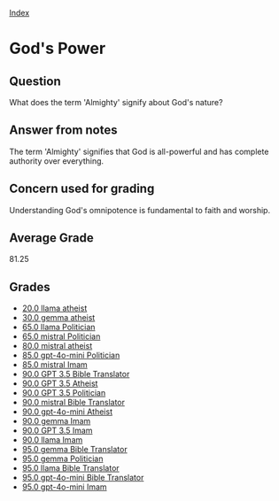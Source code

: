 
[Index](../index.md)
# God's Power
## Question
What does the term 'Almighty' signify about God's nature?

## Answer from notes
The term 'Almighty' signifies that God is all-powerful and has complete authority over everything.

## Concern used for grading
Understanding God's omnipotence is fundamental to faith and worship.

## Average Grade
81.25

## Grades
 * [20.0 llama atheist](../answers/llama_atheist/God's_Power.md)
 * [30.0 gemma atheist](../answers/gemma_atheist/God's_Power.md)
 * [65.0 llama Politician](../answers/llama_Politician/God's_Power.md)
 * [65.0 mistral Politician](../answers/mistral_Politician/God's_Power.md)
 * [80.0 mistral atheist](../answers/mistral_atheist/God's_Power.md)
 * [85.0 gpt-4o-mini Politician](../answers/gpt-4o-mini_Politician/God's_Power.md)
 * [85.0 mistral Imam](../answers/mistral_Imam/God's_Power.md)
 * [90.0 GPT 3.5 Bible Translator](../answers/GPT_3.5_Bible_Translator/God's_Power.md)
 * [90.0 GPT 3.5 Atheist](../answers/GPT_3.5_Atheist/God's_Power.md)
 * [90.0 GPT 3.5 Politician](../answers/GPT_3.5_Politician/God's_Power.md)
 * [90.0 mistral Bible Translator](../answers/mistral_Bible_Translator/God's_Power.md)
 * [90.0 gpt-4o-mini Atheist](../answers/gpt-4o-mini_Atheist/God's_Power.md)
 * [90.0 gemma Imam](../answers/gemma_Imam/God's_Power.md)
 * [90.0 GPT 3.5 Imam](../answers/GPT_3.5_Imam/God's_Power.md)
 * [90.0 llama Imam](../answers/llama_Imam/God's_Power.md)
 * [95.0 gemma Bible Translator](../answers/gemma_Bible_Translator/God's_Power.md)
 * [95.0 gemma Politician](../answers/gemma_Politician/God's_Power.md)
 * [95.0 llama Bible Translator](../answers/llama_Bible_Translator/God's_Power.md)
 * [95.0 gpt-4o-mini Bible Translator](../answers/gpt-4o-mini_Bible_Translator/God's_Power.md)
 * [95.0 gpt-4o-mini Imam](../answers/gpt-4o-mini_Imam/God's_Power.md)
